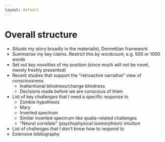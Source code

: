 ```yaml
---
layout: default
---
```


# Overall structure

* _Situate_ my story broadly in the materialist, Dennettian framework
* _Summarise_ my key claims. Restrict this by wordcount, e.g. 500 or 1000 words
* Set out key _novelties_ of my position (since much will not be novel,
  merely freshly presented)
* Recent studies that support the "retroactive narrative" view of consciousness
  * Inattentional blindness/change blindness
  * Decisions made before we are conscious of them
* List of key _challenges_ that I need a specific response to
  * Zombie hypothesis
  * Mary
  * Inverted spectrum
  * Similar inverted-spectrum-like qualia-related challenges
  * "Neural correlate" (psychophysical isomorphism) intuition
* List of challenges that I don't know how to respond to
* Extensive bibliography
